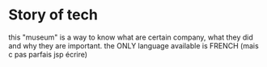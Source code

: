 # Story of tech
this "museum" is a way to know what are certain company, what they did and why they are important. the ONLY language available is FRENCH (mais c pas parfais jsp écrire)
